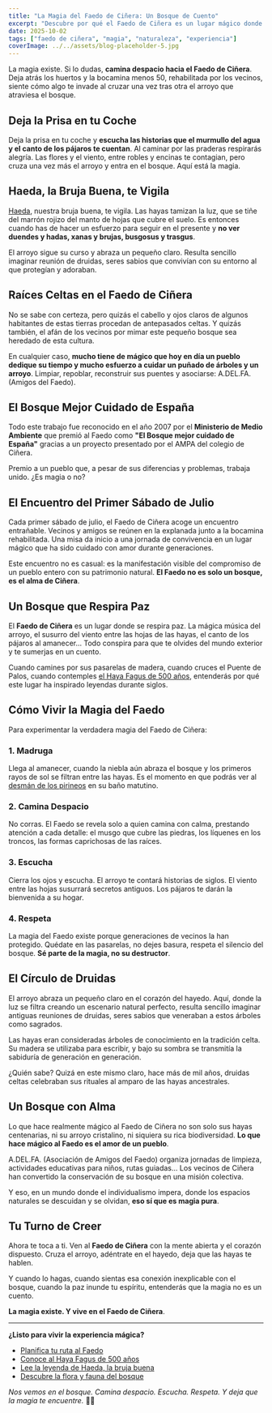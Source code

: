 ```yaml
---
title: "La Magia del Faedo de Ciñera: Un Bosque de Cuento"
excerpt: "Descubre por qué el Faedo de Ciñera es un lugar mágico donde el tiempo se detiene. Duendes, hadas, druidas y la historia viva de un bosque que respira paz entre hayas centenarias."
date: 2025-10-02
tags: ["faedo de ciñera", "magia", "naturaleza", "experiencia"]
coverImage: ../../assets/blog-placeholder-5.jpg
---
```


La magia existe. Si lo dudas, **camina despacio hacia el Faedo de Ciñera**. Deja atrás los huertos y la bocamina menos 50, rehabilitada por los vecinos, siente cómo algo te invade al cruzar una vez tras otra el arroyo que atraviesa el bosque.

## Deja la Prisa en tu Coche

Deja la prisa en tu coche y **escucha las historias que el murmullo del agua y el canto de los pájaros te cuentan**. Al caminar por las praderas respirarás alegría. Las flores y el viento, entre robles y encinas te contagian, pero cruza una vez más el arroyo y entra en el bosque. Aquí está la magia.

## Haeda, la Bruja Buena, te Vigila

[Haeda](/haeda), nuestra bruja buena, te vigila. Las hayas tamizan la luz, que se tiñe del marrón rojizo del manto de hojas que cubre el suelo. Es entonces cuando has de hacer un esfuerzo para seguir en el presente y **no ver duendes y hadas, xanas y brujas, busgosus y trasgus**.

El arroyo sigue su curso y abraza un pequeño claro. Resulta sencillo imaginar reunión de druidas, seres sabios que convivían con su entorno al que protegían y adoraban.

## Raíces Celtas en el Faedo de Ciñera

No se sabe con certeza, pero quizás el cabello y ojos claros de algunos habitantes de estas tierras procedan de antepasados celtas. Y quizás también, el afán de los vecinos por mimar este pequeño bosque sea heredado de esta cultura.

En cualquier caso, **mucho tiene de mágico que hoy en día un pueblo dedique su tiempo y mucho esfuerzo a cuidar un puñado de árboles y un arroyo**. Limpiar, repoblar, reconstruir sus puentes y asociarse: A.DEL.FA. (Amigos del Faedo).

## El Bosque Mejor Cuidado de España

Todo este trabajo fue reconocido en el año 2007 por el **Ministerio de Medio Ambiente** que premió al Faedo como **"El Bosque mejor cuidado de España"** gracias a un proyecto presentado por el AMPA del colegio de Ciñera. 

Premio a un pueblo que, a pesar de sus diferencias y problemas, trabaja unido. ¿Es magia o no?

## El Encuentro del Primer Sábado de Julio

Cada primer sábado de julio, el Faedo de Ciñera acoge un encuentro entrañable. Vecinos y amigos se reúnen en la explanada junto a la bocamina rehabilitada. Una misa da inicio a una jornada de convivencia en un lugar mágico que ha sido cuidado con amor durante generaciones.

Este encuentro no es casual: es la manifestación visible del compromiso de un pueblo entero con su patrimonio natural. **El Faedo no es solo un bosque, es el alma de Ciñera**.

## Un Bosque que Respira Paz

El **Faedo de Ciñera** es un lugar donde se respira paz. La mágica música del arroyo, el susurro del viento entre las hojas de las hayas, el canto de los pájaros al amanecer... Todo conspira para que te olvides del mundo exterior y te sumerjas en un cuento.

Cuando camines por sus pasarelas de madera, cuando cruces el Puente de Palos, cuando contemples [el Haya Fagus de 500 años](/haya-fagus), entenderás por qué este lugar ha inspirado leyendas durante siglos.

## Cómo Vivir la Magia del Faedo

Para experimentar la verdadera magia del Faedo de Ciñera:

### 1. Madruga
Llega al amanecer, cuando la niebla aún abraza el bosque y los primeros rayos de sol se filtran entre las hayas. Es el momento en que podrás ver al [desmán de los pirineos](/flora-fauna#desman) en su baño matutino.

### 2. Camina Despacio
No corras. El Faedo se revela solo a quien camina con calma, prestando atención a cada detalle: el musgo que cubre las piedras, los líquenes en los troncos, las formas caprichosas de las raíces.

### 3. Escucha
Cierra los ojos y escucha. El arroyo te contará historias de siglos. El viento entre las hojas susurrará secretos antiguos. Los pájaros te darán la bienvenida a su hogar.

### 4. Respeta
La magia del Faedo existe porque generaciones de vecinos la han protegido. Quédate en las pasarelas, no dejes basura, respeta el silencio del bosque. **Sé parte de la magia, no su destructor**.

## El Círculo de Druidas

El arroyo abraza un pequeño claro en el corazón del hayedo. Aquí, donde la luz se filtra creando un escenario natural perfecto, resulta sencillo imaginar antiguas reuniones de druidas, seres sabios que veneraban a estos árboles como sagrados.

Las hayas eran consideradas árboles de conocimiento en la tradición celta. Su madera se utilizaba para escribir, y bajo su sombra se transmitía la sabiduría de generación en generación.

¿Quién sabe? Quizá en este mismo claro, hace más de mil años, druidas celtas celebraban sus rituales al amparo de las hayas ancestrales.

## Un Bosque con Alma

Lo que hace realmente mágico al Faedo de Ciñera no son solo sus hayas centenarias, ni su arroyo cristalino, ni siquiera su rica biodiversidad. **Lo que hace mágico al Faedo es el amor de un pueblo**.

A.DEL.FA. (Asociación de Amigos del Faedo) organiza jornadas de limpieza, actividades educativas para niños, rutas guiadas... Los vecinos de Ciñera han convertido la conservación de su bosque en una misión colectiva.

Y eso, en un mundo donde el individualismo impera, donde los espacios naturales se descuidan y se olvidan, **eso sí que es magia pura**.

## Tu Turno de Creer

Ahora te toca a ti. Ven al **Faedo de Ciñera** con la mente abierta y el corazón dispuesto. Cruza el arroyo, adéntrate en el hayedo, deja que las hayas te hablen.

Y cuando lo hagas, cuando sientas esa conexión inexplicable con el bosque, cuando la paz inunde tu espíritu, entenderás que la magia no es un cuento.

**La magia existe. Y vive en el Faedo de Ciñera**.

---

**¿Listo para vivir la experiencia mágica?**

- [Planifica tu ruta al Faedo](/ruta/faedo-de-cinera)
- [Conoce al Haya Fagus de 500 años](/haya-fagus)
- [Lee la leyenda de Haeda, la bruja buena](/haeda)
- [Descubre la flora y fauna del bosque](/flora-fauna)

*Nos vemos en el bosque. Camina despacio. Escucha. Respeta. Y deja que la magia te encuentre.* 🌳✨